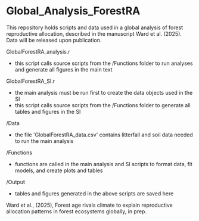 # Global_Analysis_ForestRA
This repository holds scripts and data used in a global analysis of forest reproductive allocation, described in the manuscript Ward et al. (2025).
Data will be released upon publication.

GlobalForestRA_analysis.r
- this script calls source scripts from the /Functions folder to run analyses and generate all figures in the main text

GlobalForestRA_SI.r
- the main analysis must be run first to create the data objects used in the SI
- this script calls source scripts from the /Functions folder to generate all tables and figures in the SI

/Data
 - the file 'GlobalForestRA_data.csv' contains litterfall and soil data needed to run the main analysis 
 
/Functions
- functions are called in the main analysis and SI scripts to format data, fit models, and create plots and tables

/Output
- tables and figures generated in the above scripts are saved here

Ward et al., (2025), Forest age rivals climate to explain reproductive allocation patterns in forest ecosystems globally, in prep.


